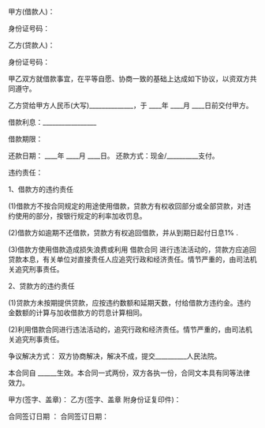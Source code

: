 
 


甲方(借款人)：


身份证号码：


乙方(贷款人)：


身份证号码：


甲乙双方就借款事宜，在平等自愿、协商一致的基础上达成如下协议，以资双方共同遵守。


乙方贷给甲方人民币(大写)______________，于 ____年 ____月 ____日前交付甲方。


借款利息：_________________


借款期限：


还款日期： ____年 ____月 ____日。 还款方式：现金/__________支付。


违约责任：


1、借款方的违约责任


(1)借款方不按合同规定的用途使用借款，贷款方有权收回部分或全部贷款，对违约使用的部分，按银行规定的利率加收罚息。


(2)借款方如逾期不还借款，贷款方有权追回借款，并从到期日起付日息1% .


(3)借款方使用借款造成损失浪费或利用
借款合同
进行违法活动的，贷款方应追回贷款本息，有关单位对直接责任人应追究行政和经济责任。情节严重的，由司法机关追究刑事责任。


2、贷款方的违约责任


(1)贷款方未按期提供贷款，应按违约数额和延期天数，付给借款方违约金。违约金数额的计算与加收借款方的罚息计算相同。


(2)利用借款合同进行违法活动的，追究行政和经济责任。情节严重的，由司法机关追究刑事责任。


争议解决方式： 双方协商解决，解决不成，提交__________人民法院。


本合同自 ______生效。本合同一式两份，双方各执一份，合同文本具有同等法律效力。


甲方(签字、盖章)： 乙方(签字、盖章 附身份证复印件)：


合同签订日期 ： 合同签订日期：




 


 

 
 
 
 
 
  


  
 

  


  


  
 
 
 
 

